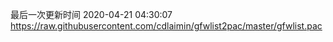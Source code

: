 最后一次更新时间 2020-04-21 04:30:07
https://raw.githubusercontent.com/cdlaimin/gfwlist2pac/master/gfwlist.pac

